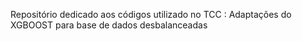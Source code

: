 Repositório dedicado aos códigos utilizado no TCC : Adaptações do XGBOOST para base de dados desbalanceadas
